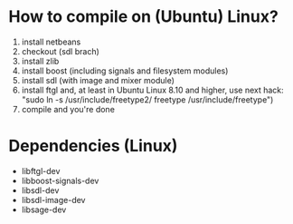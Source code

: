 # How to compile on (Ubuntu) Linux? #

  1. install netbeans
  1. checkout (sdl brach)
  1. install zlib
  1. install boost (including signals and filesystem modules)
  1. install sdl (with image and mixer module)
  1. install ftgl and, at least in Ubuntu Linux 8.10 and higher, use next hack: "sudo ln -s /usr/include/freetype2/ freetype /usr/include/freetype")
  1. compile and you're done

# Dependencies (Linux) #

  * libftgl-dev
  * libboost-signals-dev
  * libsdl-dev
  * libsdl-image-dev
  * libsage-dev